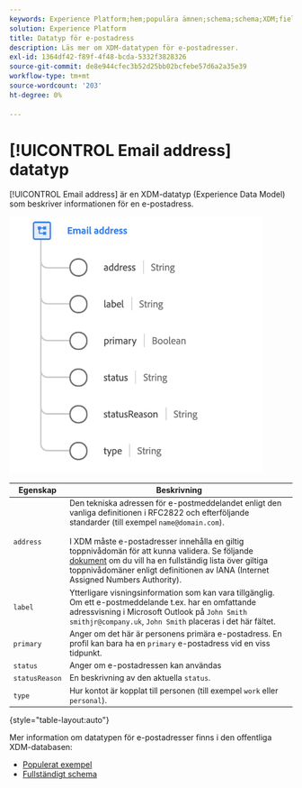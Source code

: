```yaml
---
keywords: Experience Platform;hem;populära ämnen;schema;schema;XDM;fields;schemas;Schemas;emailAddress;xdm:emailAddress;email;email address;data type;data type;data type;
solution: Experience Platform
title: Datatyp för e-postadress
description: Läs mer om XDM-datatypen för e-postadresser.
exl-id: 1364df42-f89f-4f48-bcda-5332f3828326
source-git-commit: de8e944cfec3b52d25bb02bcfebe57d6a2a35e39
workflow-type: tm+mt
source-wordcount: '203'
ht-degree: 0%

---
```


# [!UICONTROL Email address] datatyp

[!UICONTROL Email address] är en XDM-datatyp (Experience Data Model) som beskriver informationen för en e-postadress.

<img src="../images/data-types/email-address.png" width="450" /><br />

| Egenskap | Beskrivning |
| --- | --- |
| `address` | Den tekniska adressen för e-postmeddelandet enligt den vanliga definitionen i RFC2822 och efterföljande standarder (till exempel `name@domain.com`).<br><br>I XDM måste e-postadresser innehålla en giltig toppnivådomän för att kunna validera. Se följande [dokument](https://data.iana.org/TLD/tlds-alpha-by-domain.txt) om du vill ha en fullständig lista över giltiga toppnivådomäner enligt definitionen av IANA (Internet Assigned Numbers Authority). |
| `label` | Ytterligare visningsinformation som kan vara tillgänglig. Om ett e-postmeddelande t.ex. har en omfattande adressvisning i Microsoft Outlook på `John Smith smithjr@company.uk`, `John Smith` placeras i det här fältet. |
| `primary` | Anger om det här är personens primära e-postadress. En profil kan bara ha en `primary` e-postadress vid en viss tidpunkt. |
| `status` | Anger om e-postadressen kan användas |
| `statusReason` | En beskrivning av den aktuella `status`. |
| `type` | Hur kontot är kopplat till personen (till exempel `work` eller `personal`). |

{style="table-layout:auto"}


Mer information om datatypen för e-postadresser finns i den offentliga XDM-databasen:

* [Populerat exempel](https://github.com/adobe/xdm/blob/master/components/datatypes/demographic/emailaddress.example.1.json)
* [Fullständigt schema](https://github.com/adobe/xdm/blob/master/components/datatypes/demographic/emailaddress.schema.json)
